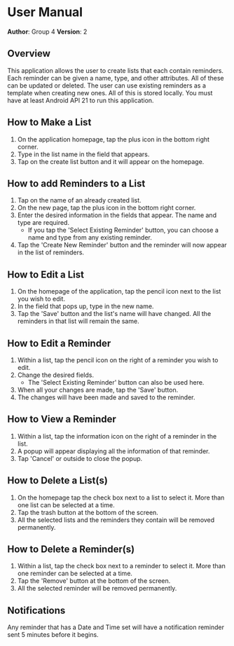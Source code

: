 # User Manual

**Author**: Group 4
**Version**: 2

## Overview

This application allows the user to create lists that each contain reminders. Each reminder can be given a name, type, and other attributes. All of these can be updated or deleted. The user can use existing reminders as a template when creating new ones. All of this is stored locally. You must have at least Android API 21 to run this application.

## How to Make a List

1. On the application homepage, tap the plus icon in the bottom right corner.
2. Type in the list name in the field that appears.
3. Tap on the create list button and it will appear on the homepage.

## How to add Reminders to a List

1. Tap on the name of an already created list.
2. On the new page, tap the plus icon in the bottom right corner.
3. Enter the desired information in the fields that appear. The name and type are required.
    - If you tap the 'Select Existing Reminder' button, you can choose a name and type from any existing reminder.
4. Tap the 'Create New Reminder' button and the reminder will now appear in the list of reminders.

## How to Edit a List

1. On the homepage of the application, tap the pencil icon next to the list you wish to edit.
2. In the field that pops up, type in the new name.
3. Tap the 'Save' button and the list's name will have changed. All the reminders in that list will remain the same.

## How to Edit a Reminder

1. Within a list, tap the pencil icon on the right of a reminder you wish to edit.
2. Change the desired fields.
    - The 'Select Existing Reminder' button can also be used here.
3. When all your changes are made, tap the 'Save' button.
4. The changes will have been made and saved to the reminder.

## How to View a Reminder

1. Within a list, tap the information icon on the right of a reminder in the list.
2. A popup will appear displaying all the information of that reminder.
3. Tap 'Cancel' or outside to close the popup.

## How to Delete a List(s)

1. On the homepage tap the check box next to a list to select it. More than one list can be selected at a time.
2. Tap the trash button at the bottom of the screen.
3. All the selected lists and the reminders they contain will be removed permanently.

## How to Delete a Reminder(s)

1. Within a list, tap the check box next to a reminder to select it. More than one reminder can be selected at a time.
2. Tap the 'Remove' button at the bottom of the screen.
3. All the selected reminder will be removed permanently.

## Notifications

Any reminder that has a Date and Time set will have a notification reminder sent 5 minutes before it begins.